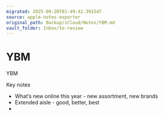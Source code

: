 ```yaml
---
migrated: 2025-09-20T01:49:42.391547
source: apple-notes-exporter
original_path: Backup/iCloud/Notes/YBM.md
vault_folder: Inbox/to-review
---
```

# YBM

YBM

Key notes 

- What’s new online this year - new assortment, new brands
- Extended aisle - good, better, best
-  


